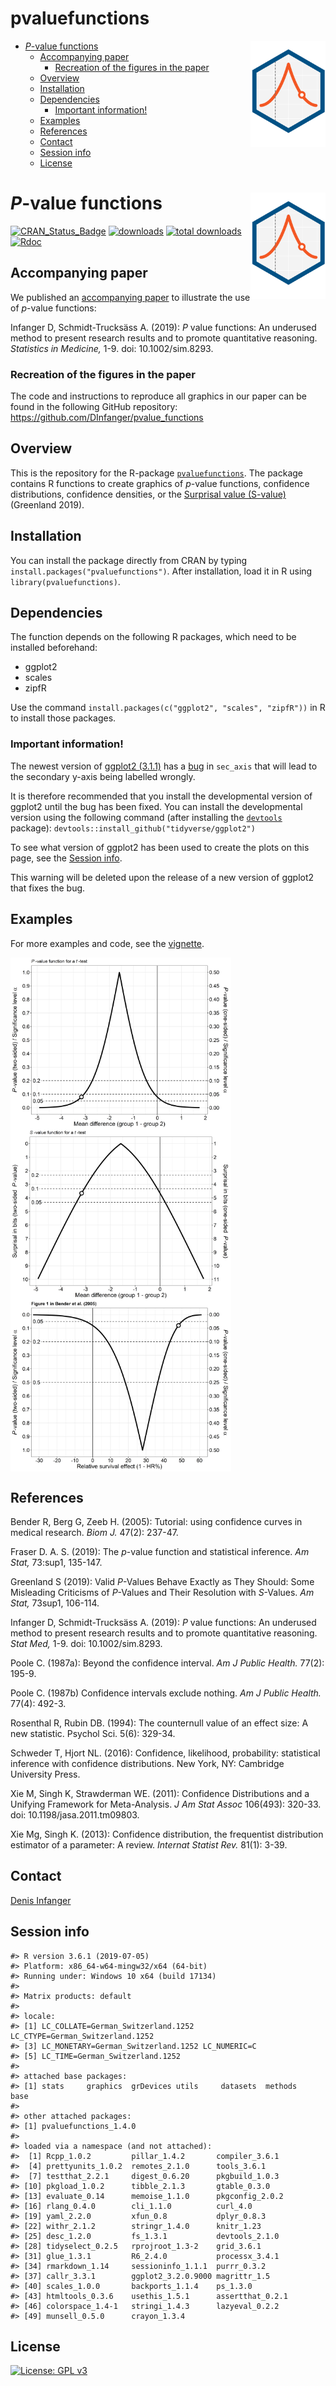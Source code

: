 pvaluefunctions
================

  - [*P*-value functions
    <img src="man/figures/logo2.svg" align="right" width="120" />](#p-value-functions)
      - [Accompanying paper](#accompanying-paper)
          - [Recreation of the figures in the
            paper](#recreation-of-the-figures-in-the-paper)
      - [Overview](#overview)
      - [Installation](#installation)
      - [Dependencies](#dependencies)
          - [Important information\!](#important-information)
      - [Examples](#examples)
      - [References](#references)
      - [Contact](#contact)
      - [Session info](#session-info)
      - [License](#license)

<!-- README.md is generated from README.Rmd. Please edit that file -->

# *P*-value functions <img src="man/figures/logo2.svg" align="right" width="120" />

[![CRAN\_Status\_Badge](http://www.r-pkg.org/badges/version/pvaluefunctions)](https://cran.r-project.org/package=pvaluefunctions)
[![downloads](https://cranlogs.r-pkg.org/badges/pvaluefunctions)](https://cran.r-project.org/package=pvaluefunctions)
[![total
downloads](https://cranlogs.r-pkg.org/badges/grand-total/pvaluefunctions)](http://cranlogs.r-pkg.org/badges/grand-total/pvaluefunctions)
[![Rdoc](http://www.rdocumentation.org/badges/version/pvaluefunctions)](http://www.rdocumentation.org/packages/pvaluefunctions)

## Accompanying paper

We published an [accompanying paper](https://doi.org/10.1002/sim.8293)
to illustrate the use of *p*-value functions:

Infanger D, Schmidt-Trucksäss A. (2019): *P* value functions: An
underused method to present research results and to promote quantitative
reasoning. *Statistics in Medicine,* 1-9. doi: 10.1002/sim.8293.

### Recreation of the figures in the paper

The code and instructions to reproduce all graphics in our paper can be
found in the following GitHub repository:
<https://github.com/DInfanger/pvalue_functions>

## Overview

This is the repository for the R-package
[`pvaluefunctions`](https://cran.r-project.org/package=pvaluefunctions).
The package contains R functions to create graphics of *p*-value
functions, confidence distributions, confidence densities, or the
[Surprisal value
(S-value)](http://www.umsl.edu/~fraundorfp/egsurpri.html) (Greenland
2019).

## Installation

You can install the package directly from CRAN by typing
`install.packages("pvaluefunctions")`. After installation, load it in R
using `library(pvaluefunctions)`.

## Dependencies

The function depends on the following R packages, which need to be
installed beforehand:

  - ggplot2
  - scales
  - zipfR

Use the command `install.packages(c("ggplot2", "scales", "zipfR"))` in R
to install those packages.

### Important information\!

The newest version of [ggplot2
(3.1.1)](https://CRAN.R-project.org/package=ggplot2) has a
[bug](https://github.com/tidyverse/ggplot2/issues/2978) in `sec_axis`
that will lead to the secondary y-axis being labelled wrongly.

It is therefore recommended that you install the developmental version
of ggplot2 until the bug has been fixed. You can install the
developmental version using the following command (after installing the
[`devtools`](https://CRAN.R-project.org/package=devtools) package):
`devtools::install_github("tidyverse/ggplot2")`

To see what version of ggplot2 has been used to create the plots on this
page, see the [Session info](#session-info).

This warning will be deleted upon the release of a new version of
ggplot2 that fixes the bug.

## Examples

For more examples and code, see the
[vignette](https://CRAN.R-project.org/package=pvaluefunctions/vignettes/pvaluefun.html).

<img src="man/figures/README-ttest_pval-1.png" width="70%" style="display: block; margin: auto auto auto 0;" />

<img src="man/figures/README-ttest_sval-1.png" width="70%" style="display: block; margin: auto auto auto 0;" />

<img src="man/figures/README-benderfig1-1.png" width="70%" style="display: block; margin: auto auto auto 0;" />

## References

Bender R, Berg G, Zeeb H. (2005): Tutorial: using confidence curves in
medical research. *Biom J.* 47(2): 237-47.

Fraser D. A. S. (2019): The *p*-value function and statistical
inference. *Am Stat,* 73:sup1, 135-147.

Greenland S (2019): Valid *P*-Values Behave Exactly as They Should: Some
Misleading Criticisms of *P*-Values and Their Resolution with
*S*-Values. *Am Stat,* 73sup1, 106-114.

Infanger D, Schmidt-Trucksäss A. (2019): *P* value functions: An
underused method to present research results and to promote quantitative
reasoning. *Stat Med,* 1-9. doi: 10.1002/sim.8293.

Poole C. (1987a): Beyond the confidence interval. *Am J Public Health.*
77(2): 195-9.

Poole C. (1987b) Confidence intervals exclude nothing. *Am J Public
Health.* 77(4): 492-3.

Rosenthal R, Rubin DB. (1994): The counternull value of an effect size:
A new statistic. Psychol Sci. 5(6): 329-34.

Schweder T, Hjort NL. (2016): Confidence, likelihood, probability:
statistical inference with confidence distributions. New York, NY:
Cambridge University Press.

Xie M, Singh K, Strawderman WE. (2011): Confidence Distributions and a
Unifying Framework for Meta-Analysis. *J Am Stat Assoc* 106(493):
320-33. doi: 10.1198/jasa.2011.tm09803.

Xie Mg, Singh K. (2013): Confidence distribution, the frequentist
distribution estimator of a parameter: A review. *Internat Statist Rev.*
81(1): 3-39.

## Contact

[Denis Infanger](https://dsbg.unibas.ch/de/personen/denis-infanger/)

## Session info

    #> R version 3.6.1 (2019-07-05)
    #> Platform: x86_64-w64-mingw32/x64 (64-bit)
    #> Running under: Windows 10 x64 (build 17134)
    #> 
    #> Matrix products: default
    #> 
    #> locale:
    #> [1] LC_COLLATE=German_Switzerland.1252  LC_CTYPE=German_Switzerland.1252   
    #> [3] LC_MONETARY=German_Switzerland.1252 LC_NUMERIC=C                       
    #> [5] LC_TIME=German_Switzerland.1252    
    #> 
    #> attached base packages:
    #> [1] stats     graphics  grDevices utils     datasets  methods   base     
    #> 
    #> other attached packages:
    #> [1] pvaluefunctions_1.4.0
    #> 
    #> loaded via a namespace (and not attached):
    #>  [1] Rcpp_1.0.2         pillar_1.4.2       compiler_3.6.1    
    #>  [4] prettyunits_1.0.2  remotes_2.1.0      tools_3.6.1       
    #>  [7] testthat_2.2.1     digest_0.6.20      pkgbuild_1.0.3    
    #> [10] pkgload_1.0.2      tibble_2.1.3       gtable_0.3.0      
    #> [13] evaluate_0.14      memoise_1.1.0      pkgconfig_2.0.2   
    #> [16] rlang_0.4.0        cli_1.1.0          curl_4.0          
    #> [19] yaml_2.2.0         xfun_0.8           dplyr_0.8.3       
    #> [22] withr_2.1.2        stringr_1.4.0      knitr_1.23        
    #> [25] desc_1.2.0         fs_1.3.1           devtools_2.1.0    
    #> [28] tidyselect_0.2.5   rprojroot_1.3-2    grid_3.6.1        
    #> [31] glue_1.3.1         R6_2.4.0           processx_3.4.1    
    #> [34] rmarkdown_1.14     sessioninfo_1.1.1  purrr_0.3.2       
    #> [37] callr_3.3.1        ggplot2_3.2.0.9000 magrittr_1.5      
    #> [40] scales_1.0.0       backports_1.1.4    ps_1.3.0          
    #> [43] htmltools_0.3.6    usethis_1.5.1      assertthat_0.2.1  
    #> [46] colorspace_1.4-1   stringi_1.4.3      lazyeval_0.2.2    
    #> [49] munsell_0.5.0      crayon_1.3.4

## License

[![License: GPL
v3](https://img.shields.io/badge/License-GPL%20v3-blue.svg)](https://www.gnu.org/licenses/gpl-3.0)
